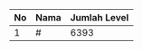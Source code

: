 | No | Nama            | Jumlah Level |
|----|-----------------|--------------|
| 1  | #    |    6393        |
